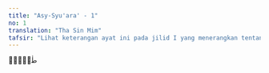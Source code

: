 ```yaml
---
title: "Asy-Syu'ara' - 1"
no: 1
translation: "Tha Sin Mim"
tafsir: "Lihat keterangan ayat ini pada jilid I yang menerangkan tentang fawatihus-suwar (al-Baqarah/2: 1)."
---
```


طٰسۤمّۤ 
